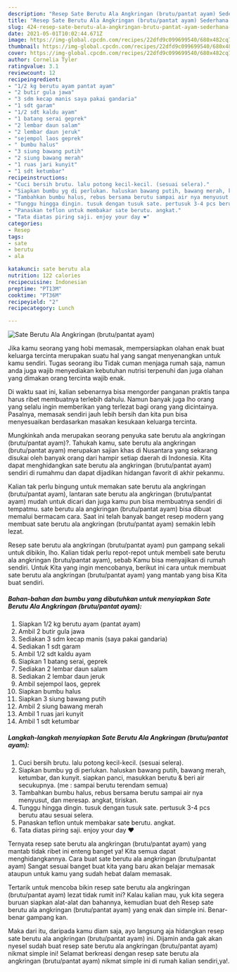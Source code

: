 ```yaml
---
description: "Resep Sate Berutu Ala Angkringan (brutu/pantat ayam) Sederhana Untuk Jualan"
title: "Resep Sate Berutu Ala Angkringan (brutu/pantat ayam) Sederhana Untuk Jualan"
slug: 424-resep-sate-berutu-ala-angkringan-brutu-pantat-ayam-sederhana-untuk-jualan
date: 2021-05-01T10:02:44.671Z
image: https://img-global.cpcdn.com/recipes/22dfd9c099699540/680x482cq70/sate-berutu-ala-angkringan-brutupantat-ayam-foto-resep-utama.jpg
thumbnail: https://img-global.cpcdn.com/recipes/22dfd9c099699540/680x482cq70/sate-berutu-ala-angkringan-brutupantat-ayam-foto-resep-utama.jpg
cover: https://img-global.cpcdn.com/recipes/22dfd9c099699540/680x482cq70/sate-berutu-ala-angkringan-brutupantat-ayam-foto-resep-utama.jpg
author: Cornelia Tyler
ratingvalue: 3.1
reviewcount: 12
recipeingredient:
- "1/2 kg berutu ayam pantat ayam"
- "2 butir gula jawa"
- "3 sdm kecap manis saya pakai gandaria"
- "1 sdt garam"
- "1/2 sdt kaldu ayam"
- "1 batang serai geprek"
- "2 lembar daun salam"
- "2 lembar daun jeruk"
- "sejempol laos geprek"
- " bumbu halus"
- "3 siung bawang putih"
- "2 siung bawang merah"
- "1 ruas jari kunyit"
- "1 sdt ketumbar"
recipeinstructions:
- "Cuci bersih brutu. lalu potong kecil-kecil. (sesuai selera)."
- "Siapkan bumbu yg di perlukan. haluskan bawang putih, bawang merah, ketumbar, dan kunyit. siapkan panci, masukkan berutu &amp; beri air secukupnya. (me : sampai berutu terendam semua)"
- "Tambahkan bumbu halus, rebus bersama berutu sampai air nya menyusut, dan meresap. angkat, tiriskan."
- "Tunggu hingga dingin. tusuk dengan tusuk sate. pertusuk 3-4 pcs berutu atau sesuai selera."
- "Panaskan teflon untuk membakar sate berutu. angkat."
- "Tata diatas piring saji. enjoy your day ❤"
categories:
- Resep
tags:
- sate
- berutu
- ala

katakunci: sate berutu ala 
nutrition: 122 calories
recipecuisine: Indonesian
preptime: "PT13M"
cooktime: "PT36M"
recipeyield: "2"
recipecategory: Lunch

---
```



![Sate Berutu Ala Angkringan (brutu/pantat ayam)](https://img-global.cpcdn.com/recipes/22dfd9c099699540/680x482cq70/sate-berutu-ala-angkringan-brutupantat-ayam-foto-resep-utama.jpg)

Jika kamu seorang yang hobi memasak, mempersiapkan olahan enak buat keluarga tercinta merupakan suatu hal yang sangat menyenangkan untuk kamu sendiri. Tugas seorang ibu Tidak cuman menjaga rumah saja, namun anda juga wajib menyediakan kebutuhan nutrisi terpenuhi dan juga olahan yang dimakan orang tercinta wajib enak.

Di waktu  saat ini, kalian sebenarnya bisa mengorder panganan praktis tanpa harus ribet membuatnya terlebih dahulu. Namun banyak juga lho orang yang selalu ingin memberikan yang terlezat bagi orang yang dicintainya. Pasalnya, memasak sendiri jauh lebih bersih dan kita pun bisa menyesuaikan berdasarkan masakan kesukaan keluarga tercinta. 



Mungkinkah anda merupakan seorang penyuka sate berutu ala angkringan (brutu/pantat ayam)?. Tahukah kamu, sate berutu ala angkringan (brutu/pantat ayam) merupakan sajian khas di Nusantara yang sekarang disukai oleh banyak orang dari hampir setiap daerah di Indonesia. Kita dapat menghidangkan sate berutu ala angkringan (brutu/pantat ayam) sendiri di rumahmu dan dapat dijadikan hidangan favorit di akhir pekanmu.

Kalian tak perlu bingung untuk memakan sate berutu ala angkringan (brutu/pantat ayam), lantaran sate berutu ala angkringan (brutu/pantat ayam) mudah untuk dicari dan juga kamu pun bisa membuatnya sendiri di tempatmu. sate berutu ala angkringan (brutu/pantat ayam) bisa dibuat memalui bermacam cara. Saat ini telah banyak banget resep modern yang membuat sate berutu ala angkringan (brutu/pantat ayam) semakin lebih lezat.

Resep sate berutu ala angkringan (brutu/pantat ayam) pun gampang sekali untuk dibikin, lho. Kalian tidak perlu repot-repot untuk membeli sate berutu ala angkringan (brutu/pantat ayam), sebab Kamu bisa menyajikan di rumah sendiri. Untuk Kita yang ingin mencobanya, berikut ini cara untuk membuat sate berutu ala angkringan (brutu/pantat ayam) yang mantab yang bisa Kita buat sendiri.

<!--inarticleads1-->

##### Bahan-bahan dan bumbu yang dibutuhkan untuk menyiapkan Sate Berutu Ala Angkringan (brutu/pantat ayam):

1. Siapkan 1/2 kg berutu ayam (pantat ayam)
1. Ambil 2 butir gula jawa
1. Sediakan 3 sdm kecap manis (saya pakai gandaria)
1. Sediakan 1 sdt garam
1. Ambil 1/2 sdt kaldu ayam
1. Siapkan 1 batang serai, geprek
1. Sediakan 2 lembar daun salam
1. Sediakan 2 lembar daun jeruk
1. Ambil sejempol laos, geprek
1. Siapkan  bumbu halus
1. Siapkan 3 siung bawang putih
1. Ambil 2 siung bawang merah
1. Ambil 1 ruas jari kunyit
1. Ambil 1 sdt ketumbar




<!--inarticleads2-->

##### Langkah-langkah menyiapkan Sate Berutu Ala Angkringan (brutu/pantat ayam):

1. Cuci bersih brutu. lalu potong kecil-kecil. (sesuai selera).
1. Siapkan bumbu yg di perlukan. haluskan bawang putih, bawang merah, ketumbar, dan kunyit. siapkan panci, masukkan berutu &amp; beri air secukupnya. (me : sampai berutu terendam semua)
1. Tambahkan bumbu halus, rebus bersama berutu sampai air nya menyusut, dan meresap. angkat, tiriskan.
1. Tunggu hingga dingin. tusuk dengan tusuk sate. pertusuk 3-4 pcs berutu atau sesuai selera.
1. Panaskan teflon untuk membakar sate berutu. angkat.
1. Tata diatas piring saji. enjoy your day ❤




Ternyata resep sate berutu ala angkringan (brutu/pantat ayam) yang mantab tidak ribet ini enteng banget ya! Kita semua dapat menghidangkannya. Cara buat sate berutu ala angkringan (brutu/pantat ayam) Sangat sesuai banget buat kita yang baru akan belajar memasak ataupun untuk kamu yang sudah hebat dalam memasak.

Tertarik untuk mencoba bikin resep sate berutu ala angkringan (brutu/pantat ayam) lezat tidak rumit ini? Kalau kalian mau, yuk kita segera buruan siapkan alat-alat dan bahannya, kemudian buat deh Resep sate berutu ala angkringan (brutu/pantat ayam) yang enak dan simple ini. Benar-benar gampang kan. 

Maka dari itu, daripada kamu diam saja, ayo langsung aja hidangkan resep sate berutu ala angkringan (brutu/pantat ayam) ini. Dijamin anda gak akan nyesel sudah buat resep sate berutu ala angkringan (brutu/pantat ayam) nikmat simple ini! Selamat berkreasi dengan resep sate berutu ala angkringan (brutu/pantat ayam) nikmat simple ini di rumah kalian sendiri,ya!.

